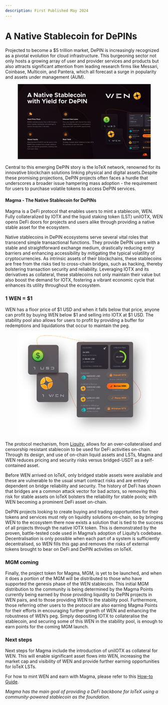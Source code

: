 ```yaml
---
description: First Published May 2024
---
```


# A Native Stablecoin for DePINs

Projected to become a $5 trillion market, DePIN is increasingly recognized as a pivotal evolution for cloud infrastructure. This burgeoning sector not only hosts a growing array of user and provider services and products but also attracts significant attention from leading research firms like Messari, Coinbase, Multicoin, and Pantera, which all forecast a surge in popularity and assets under management (AUM).

<figure><img src="../.gitbook/assets/05 (1).png" alt=""><figcaption></figcaption></figure>

Central to this emerging DePIN story is the IoTeX network, renowned for its innovative blockchain solutions linking physical and digital assets.Despite these promising projections, DePIN projects often faces a hurdle that underscores a broader issue hampering mass adoption - the requirement for users to purchase volatile tokens to access DePIN services.

#### Magma - The Native Stablecoin for DePINs

Magma is a DeFi protocol that enables users to mint a stablecoin, WEN. Fully collateralized by IOTX and the liquid staking token (LST) uniIOTX, WEN opens DeFi doors for projects and users alike through providing a native stable asset for the ecosystem.

Native stablecoins in DePIN ecosystems serve several vital roles that transcend simple transactional functions. They provide DePIN users with a stable and straightforward exchange medium, drastically reducing entry barriers and enhancing accessibility by mitigating the typical volatility of cryptocurrencies. As intrinsic assets of their blockchains, these stablecoins are free from the risks tied to cross-chain bridges, such as hacking, thereby bolstering transaction security and reliability. Leveraging IOTX and its derivatives as collateral, these stablecoins not only maintain their value but also boost the demand for IOTX, fostering a vibrant economic cycle that enhances its utility throughout the ecosystem.

### 1 WEN = $1

WEN has a floor price of $1 USD and when it falls below that price, anyone can profit by buying WEN below $1 and selling into IOTX at $1 USD. The stability pool also allows for users to profit by providing a buffer for redemptions and liquidations that occur to maintain the peg.

<figure><img src="../.gitbook/assets/illustration-1wen-1usd (2).png" alt=""><figcaption></figcaption></figure>

The protocol mechanism, from [Liquity](https://www.liquity.org/), allows for an over-collateralised and censorship resistant stablecoin to be used for DeFi activities on-chain. Through its design, and use of on-chain liquid assets and LSTs, Magma and WEN reduces pricing and security risks versus bridged-USDT as a self-contained asset.

Before WEN arrived on IoTeX, only bridged stable assets were available and these are vulnerable to the usual smart contract risks and are entirely dependent on bridge reliability and security. The history of DeFi has shown that bridges are a common attack vector for bad actors, so removing this risk for stable assets on IoTeX bolsters the reliability for stable pools; with WEN becoming a prominent DeFi asset on-chain.

DePIN projects looking to create buying and trading opportunities for their tokens and services must rely on liquidity solutions on-chain, so by bringing WEN to the ecosystem there now exists a solution that is tied to the success of all projects through the native IOTX token. This is demonstrated by the proven, battle-tested code used in Magma’s adoption of Liquity’s codebase. Decentralisation is only possible when each part of a system is sufficiently decentralised, so WEN fills this gap and removes the risks of external tokens brought to bear on DeFi and DePIN activities on IoTeX.

### MGM coming

Finally, the project token for Magma, MGM, is yet to be launched, and when it does a portion of the MGM will be distributed to those who have supported the genesis phase of the WEN stablecoin. This initial MGM distribution to the community is being determined by the Magma Points currently being earned by those providing liquidity to DePIN projects in WEN pairs, and to those providing WEN to the stability pool. Furthermore, those referring other users to the protocol are also earning Magma Points for their efforts in encouraging further growth of WEN and enhancing the robustness of WEN’s peg. Simply depositing IOTX to collateralise the stablecoin, and securing some of this WEN in the stability pool, is enough to earn points for the coming MGM launch.

### Next steps

Next steps for Magma include the introduction of uniIOTX as collateral for WEN. This will enable significant asset flows into WEN, increasing the market cap and visibility of WEN and provide further earning opportunities for IoTeX LSTs.

For how to mint WEN and earn with Magma, please refer to this [How-to Guide](https://docs.magma.finance/general/how-to-use-magma).

_Magma has the main goal of providing a DeFi backbone for IoTeX using a community-powered stablecoin as the foundation._
